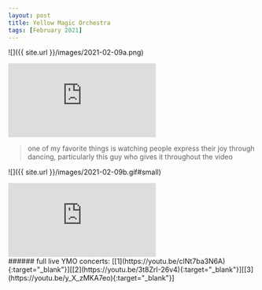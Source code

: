 ```yaml
---
layout: post
title: Yellow Magic Orchestra
tags: [February 2021]
---
```


![]({{ site.url }}/images/2021-02-09a.png)

<div class="responsive_iframe">
   <iframe src="https://www.youtube.com/embed/CT1st0QZPNE?start=17" frameborder="0" allow="accelerometer; autoplay; clipboard-write; encrypted-media; gyroscope; picture-in-picture" allowfullscreen></iframe>
</div>

> one of my favorite things is watching people express their joy through dancing, particularly this guy who gives it throughout the video

![]({{ site.url }}/images/2021-02-09b.gif#small)

<div class="responsive_iframe">
   <iframe src="https://www.youtube.com/embed/Wc_9fkNg6rI" frameborder="0" allow="accelerometer; autoplay; clipboard-write; encrypted-media; gyroscope; picture-in-picture" allowfullscreen></iframe>
</div>
###### full live YMO concerts: [[1](https://youtu.be/clNt7ba3N6A){:target="_blank"}][[2](https://youtu.be/3t8ZrI-26v4){:target="_blank"}][[3](https://youtu.be/y_X_zMKA7eo){:target="_blank"}]